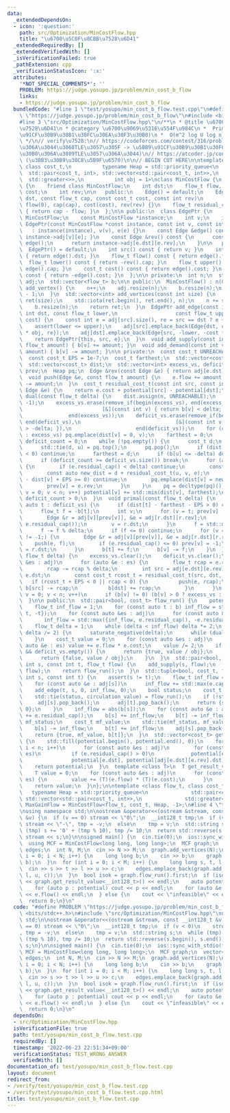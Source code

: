 ```yaml
---
data:
  _extendedDependsOn:
  - icon: ':question:'
    path: src/Optimization/MinCostFlow.hpp
    title: "\u6700\u5C0F\u8CBB\u7528\u6D41"
  _extendedRequiredBy: []
  _extendedVerifiedWith: []
  _isVerificationFailed: true
  _pathExtension: cpp
  _verificationStatusIcon: ':x:'
  attributes:
    '*NOT_SPECIAL_COMMENTS*': ''
    PROBLEM: https://judge.yosupo.jp/problem/min_cost_b_flow
    links:
    - https://judge.yosupo.jp/problem/min_cost_b_flow
  bundledCode: "#line 1 \"test/yosupo/min_cost_b_flow.test.cpp\"\n#define PROBLEM\
    \ \"https://judge.yosupo.jp/problem/min_cost_b_flow\"\n#include <bits/stdc++.h>\n\
    #line 3 \"src/Optimization/MinCostFlow.hpp\"\n/**\n * @title \u6700\u5C0F\u8CBB\
    \u7528\u6D41\n * @category \u6700\u9069\u5316\u554F\u984C\n *  PrimalDual(\u5BB9\
    \u91CF\u30B9\u30B1\u30FC\u30EA\u30F3\u30B0)\n *  O(m^2 log U log n)\n * @see https://misawa.github.io/others/flow/library_design.html\n\
    \ */\n// verify\u7528:\n// https://codeforces.com/contest/316/problem/C2\n// (Radix-Heap\u3067\
    \u306A\u3044\u3068TLE\u3057\u305F -> \u5BB9\u91CF\u30B9\u30B1\u30FC\u30EA\u30F3\
    \u30B0\u306A\u3089TLE\u3057\u306A\u3044)\n// https://atcoder.jp/contests/geocon2013/tasks/geocon2013_b\
    \ (\u30B3\u30B9\u30C8\u5B9F\u6570)\n\n// BEGIN CUT HERE\n\ntemplate <class flow_t,\
    \ class cost_t,\n          typename Heap = std::priority_queue<\n            \
    \  std::pair<cost_t, int>, std::vector<std::pair<cost_t, int>>,\n            \
    \  std::greater<>>,\n          int obj = 1>\nclass MinCostFlow {\n  class Edge\
    \ {\n    friend class MinCostFlow;\n    int dst;\n    flow_t flow, cap;\n    cost_t\
    \ cost;\n    int rev;\n\n   public:\n    Edge() = default;\n    Edge(const int\
    \ dst, const flow_t cap, const cost_t cost, const int rev)\n        : dst(dst),\
    \ flow(0), cap(cap), cost(cost), rev(rev) {}\n    flow_t residual_cap() const\
    \ { return cap - flow; }\n  };\n\n public:\n  class EdgePtr {\n    friend class\
    \ MinCostFlow;\n    const MinCostFlow *instance;\n    int v;\n    int e;\n   \
    \ EdgePtr(const MinCostFlow *const instance, const int v, const int e)\n     \
    \   : instance(instance), v(v), e(e) {}\n    const Edge &edge() const { return\
    \ instance->adj[v][e]; }\n    const Edge &rev() const {\n      const Edge &e =\
    \ edge();\n      return instance->adj[e.dst][e.rev];\n    }\n\n   public:\n  \
    \  EdgePtr() = default;\n    int src() const { return v; }\n    int dst() const\
    \ { return edge().dst; }\n    flow_t flow() const { return edge().flow; }\n  \
    \  flow_t lower() const { return -rev().cap; }\n    flow_t upper() const { return\
    \ edge().cap; }\n    cost_t cost() const { return edge().cost; }\n    cost_t gain()\
    \ const { return -edge().cost; }\n  };\n\n private:\n  int n;\n  std::vector<std::vector<Edge>>\
    \ adj;\n  std::vector<flow_t> b;\n\n public:\n  MinCostFlow() : n(0) {}\n  int\
    \ add_vertex() {\n    n++;\n    adj.resize(n);\n    b.resize(n);\n    return n\
    \ - 1;\n  }\n  std::vector<int> add_vertices(const int size) {\n    std::vector<int>\
    \ ret(size);\n    std::iota(ret.begin(), ret.end(), n);\n    n += size;\n    adj.resize(n);\n\
    \    b.resize(n);\n    return ret;\n  }\n  EdgePtr add_edge(const int src, const\
    \ int dst, const flow_t lower,\n                   const flow_t upper, const cost_t\
    \ cost) {\n    const int e = adj[src].size(), re = src == dst ? e + 1 : adj[dst].size();\n\
    \    assert(lower <= upper);\n    adj[src].emplace_back(Edge{dst, upper, cost\
    \ * obj, re});\n    adj[dst].emplace_back(Edge{src, -lower, -cost * obj, e});\n\
    \    return EdgePtr{this, src, e};\n  }\n  void add_supply(const int v, const\
    \ flow_t amount) { b[v] += amount; }\n  void add_demand(const int v, const flow_t\
    \ amount) { b[v] -= amount; }\n\n private:\n  const cost_t UNREACHABLE = std::numeric_limits<cost_t>::max();\n\
    \  const cost_t EPS = 1e-7;\n  cost_t farthest;\n  std::vector<cost_t> potential;\n\
    \  std::vector<cost_t> dist;\n  std::vector<int> excess_vs, deficit_vs;\n  std::vector<int>\
    \ prev;\n  Heap pq;\n  Edge &rev(const Edge &e) { return adj[e.dst][e.rev]; }\n\
    \  void push(Edge &e, const flow_t amount) {\n    e.flow += amount;\n    adj[e.dst][e.rev].flow\
    \ -= amount;\n  }\n  cost_t residual_cost_t(const int src, const int dst, const\
    \ Edge &e) {\n    return e.cost + potential[src] - potential[dst];\n  }\n  bool\
    \ dual(const flow_t delta) {\n    dist.assign(n, UNREACHABLE);\n    prev.assign(n,\
    \ -1);\n    excess_vs.erase(remove_if(begin(excess_vs), end(excess_vs),\n    \
    \                          [&](const int v) { return b[v] < delta; }),\n     \
    \               end(excess_vs));\n    deficit_vs.erase(remove_if(begin(deficit_vs),\
    \ end(deficit_vs),\n                               [&](const int v) { return b[v]\
    \ > -delta; }),\n                     end(deficit_vs));\n    for (const auto v\
    \ : excess_vs) pq.emplace(dist[v] = 0, v);\n    farthest = 0;\n    std::size_t\
    \ deficit_count = 0;\n    while (!pq.empty()) {\n      cost_t d;\n      int u;\n\
    \      std::tie(d, u) = pq.top();\n      pq.pop();\n      if (dist[u] - d + EPS\
    \ < 0) continue;\n      farthest = d;\n      if (b[u] <= -delta) deficit_count++;\n\
    \      if (deficit_count >= deficit_vs.size()) break;\n      for (auto &e : adj[u])\
    \ {\n        if (e.residual_cap() < delta) continue;\n        const auto v = e.dst;\n\
    \        const auto new_dist = d + residual_cost_t(u, v, e);\n        if (new_dist\
    \ - dist[v] + EPS >= 0) continue;\n        pq.emplace(dist[v] = new_dist, v);\n\
    \        prev[v] = e.rev;\n      }\n    }\n    pq = decltype(pq)();\n    for (int\
    \ v = 0; v < n; v++) potential[v] += std::min(dist[v], farthest);\n    return\
    \ deficit_count > 0;\n  }\n  void primal(const flow_t delta) {\n    for (const\
    \ auto t : deficit_vs) {\n      if (dist[t] - farthest - EPS > 0) continue;\n\
    \      flow_t f = -b[t];\n      int v;\n      for (v = t; prev[v] != -1;) {\n\
    \        Edge &r = adj[v][prev[v]], &e = adj[r.dst][r.rev];\n        f = std::min(f,\
    \ e.residual_cap());\n        v = r.dst;\n      }\n      f = std::min(f, b[v]);\n\
    \      f -= f % delta;\n      if (f <= 0) continue;\n      for (v = t; prev[v]\
    \ != -1;) {\n        Edge &r = adj[v][prev[v]], &e = adj[r.dst][r.rev];\n    \
    \    push(e, f);\n        if (e.residual_cap() <= 0) prev[v] = -1;\n        v\
    \ = r.dst;\n      }\n      b[t] += f;\n      b[v] -= f;\n    }\n  }\n  void saturate_negative(const\
    \ flow_t delta) {\n    excess_vs.clear();\n    deficit_vs.clear();\n    for (auto\
    \ &es : adj)\n      for (auto &e : es) {\n        flow_t rcap = e.residual_cap();\n\
    \        rcap -= rcap % delta;\n        int src = adj[e.dst][e.rev].dst, dst =\
    \ e.dst;\n        const cost_t rcost_t = residual_cost_t(src, dst, e);\n     \
    \   if (rcost_t + EPS < 0 || rcap < 0) {\n          push(e, rcap);\n         \
    \ b[src] -= rcap;\n          b[dst] += rcap;\n        }\n      }\n    for (int\
    \ v = 0; v < n; v++)\n      if (b[v] != 0) (b[v] > 0 ? excess_vs : deficit_vs).emplace_back(v);\n\
    \  }\n\n public:\n  std::pair<bool, cost_t> flow_run() {\n    potential.resize(n);\n\
    \    flow_t inf_flow = 1;\n    for (const auto t : b) inf_flow = std::max({inf_flow,\
    \ t, -t});\n    for (const auto &es : adj)\n      for (const auto &e : es)\n \
    \       inf_flow = std::max({inf_flow, e.residual_cap(), -e.residual_cap()});\n\
    \    flow_t delta = 1;\n    while (delta < inf_flow) delta *= 2;\n    for (; delta;\
    \ delta /= 2) {\n      saturate_negative(delta);\n      while (dual(delta)) primal(delta);\n\
    \    }\n    cost_t value = 0;\n    for (const auto &es : adj)\n      for (const\
    \ auto &e : es) value += e.flow * e.cost;\n    value /= 2;\n    if (excess_vs.empty()\
    \ && deficit_vs.empty()) {\n      return {true, value / obj};\n    } else {\n\
    \      return {false, value / obj};\n    }\n  }\n  std::pair<bool, cost_t> st_flow_run(const\
    \ int s, const int t, flow_t flow) {\n    add_supply(s, flow);\n    add_demand(t,\
    \ flow);\n    return flow_run();\n  }\n  std::tuple<bool, cost_t, flow_t> max_flow_run(const\
    \ int s, const int t) {\n    assert(s != t);\n    flow_t inf_flow = abs(b[s]);\n\
    \    for (const auto &e : adj[s])\n      inf_flow += std::max(e.cap, static_cast<flow_t>(0));\n\
    \    add_edge(t, s, 0, inf_flow, 0);\n    bool status;\n    cost_t circulation_value;\n\
    \    std::tie(status, circulation_value) = flow_run();\n    if (!status) {\n \
    \     adj[s].pop_back();\n      adj[t].pop_back();\n      return {status, circulation_value,\
    \ 0};\n    }\n    inf_flow = abs(b[s]);\n    for (const auto &e : adj[s]) inf_flow\
    \ += e.residual_cap();\n    b[s] += inf_flow;\n    b[t] -= inf_flow;\n    bool\
    \ mf_status;\n    cost_t mf_value;\n    std::tie(mf_status, mf_value) = flow_run();\n\
    \    b[s] -= inf_flow;\n    b[t] += inf_flow;\n    adj[s].pop_back();\n    adj[t].pop_back();\n\
    \    return {true, mf_value, b[t]};\n  }\n  std::vector<cost_t> get_potential()\
    \ {\n    std::fill(potential.begin(), potential.end(), 0);\n    for (int i = 0;\
    \ i < n; i++)\n      for (const auto &es : adj)\n        for (const auto &e :\
    \ es)\n          if (e.residual_cap() > 0)\n            potential[e.dst] = std::min(\n\
    \                potential[e.dst], potential[adj[e.dst][e.rev].dst] + e.cost);\n\
    \    return potential;\n  }\n  template <class T>\n  T get_result_value() {\n\
    \    T value = 0;\n    for (const auto &es : adj)\n      for (const auto &e :\
    \ es) {\n        value += (T)(e.flow) * (T)(e.cost);\n      }\n    value /= (T)2;\n\
    \    return value;\n  }\n};\n\ntemplate <class flow_t, class cost_t,\n       \
    \   typename Heap = std::priority_queue<\n              std::pair<cost_t, int>,\
    \ std::vector<std::pair<cost_t, int>>,\n              std::greater<>>>\nusing\
    \ MaxGainFlow = MinCostFlow<flow_t, cost_t, Heap, -1>;\n#line 4 \"test/yosupo/min_cost_b_flow.test.cpp\"\
    \nusing namespace std;\n\nostream &operator<<(ostream &stream, const __int128_t\
    \ &v) {\n  if (v == 0) stream << \"0\";\n  __int128_t tmp;\n  if (v < 0)\n   \
    \ stream << \"-\", tmp = -v;\n  else\n    tmp = v;\n  std::string s;\n  while\
    \ (tmp) s += '0' + (tmp % 10), tmp /= 10;\n  return std::reverse(s.begin(), s.end()),\
    \ stream << s;\n}\n\nsigned main() {\n  cin.tie(0);\n  ios::sync_with_stdio(false);\n\
    \  using MCF = MinCostFlow<long long, long long>;\n  MCF graph;\n  vector<MCF::EdgePtr>\
    \ edges;\n  int N, M;\n  cin >> N >> M;\n  graph.add_vertices(N);\n  for (int\
    \ i = 0; i < N; i++) {\n    long long b;\n    cin >> b;\n    graph.add_supply(i,\
    \ b);\n  }\n  for (int i = 0; i < M; i++) {\n    long long s, t, l, u, c;\n  \
    \  cin >> s >> t >> l >> u >> c;\n    edges.emplace_back(graph.add_edge(s, t,\
    \ l, u, c));\n  }\n  bool isok = graph.flow_run().first;\n  if (isok) {\n    cout\
    \ << graph.get_result_value<__int128_t>() << endl;\n    auto potential = graph.get_potential();\n\
    \    for (auto p : potential) cout << p << endl;\n    for (auto &e : edges) cout\
    \ << e.flow() << endl;\n  } else {\n    cout << \"infeasible\" << endl;\n  }\n\
    \  return 0;\n}\n"
  code: "#define PROBLEM \"https://judge.yosupo.jp/problem/min_cost_b_flow\"\n#include\
    \ <bits/stdc++.h>\n#include \"src/Optimization/MinCostFlow.hpp\"\nusing namespace\
    \ std;\n\nostream &operator<<(ostream &stream, const __int128_t &v) {\n  if (v\
    \ == 0) stream << \"0\";\n  __int128_t tmp;\n  if (v < 0)\n    stream << \"-\"\
    , tmp = -v;\n  else\n    tmp = v;\n  std::string s;\n  while (tmp) s += '0' +\
    \ (tmp % 10), tmp /= 10;\n  return std::reverse(s.begin(), s.end()), stream <<\
    \ s;\n}\n\nsigned main() {\n  cin.tie(0);\n  ios::sync_with_stdio(false);\n  using\
    \ MCF = MinCostFlow<long long, long long>;\n  MCF graph;\n  vector<MCF::EdgePtr>\
    \ edges;\n  int N, M;\n  cin >> N >> M;\n  graph.add_vertices(N);\n  for (int\
    \ i = 0; i < N; i++) {\n    long long b;\n    cin >> b;\n    graph.add_supply(i,\
    \ b);\n  }\n  for (int i = 0; i < M; i++) {\n    long long s, t, l, u, c;\n  \
    \  cin >> s >> t >> l >> u >> c;\n    edges.emplace_back(graph.add_edge(s, t,\
    \ l, u, c));\n  }\n  bool isok = graph.flow_run().first;\n  if (isok) {\n    cout\
    \ << graph.get_result_value<__int128_t>() << endl;\n    auto potential = graph.get_potential();\n\
    \    for (auto p : potential) cout << p << endl;\n    for (auto &e : edges) cout\
    \ << e.flow() << endl;\n  } else {\n    cout << \"infeasible\" << endl;\n  }\n\
    \  return 0;\n}\n"
  dependsOn:
  - src/Optimization/MinCostFlow.hpp
  isVerificationFile: true
  path: test/yosupo/min_cost_b_flow.test.cpp
  requiredBy: []
  timestamp: '2022-06-23 22:51:34+09:00'
  verificationStatus: TEST_WRONG_ANSWER
  verifiedWith: []
documentation_of: test/yosupo/min_cost_b_flow.test.cpp
layout: document
redirect_from:
- /verify/test/yosupo/min_cost_b_flow.test.cpp
- /verify/test/yosupo/min_cost_b_flow.test.cpp.html
title: test/yosupo/min_cost_b_flow.test.cpp
---
```

